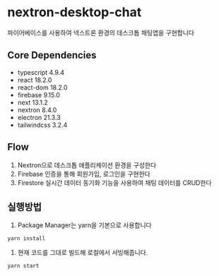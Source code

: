 # nextron-desktop-chat

파이어베이스를 사용하여 넥스트론 환경의 데스크톱 채팅앱을 구현합니다  

## Core Dependencies

- typescript 4.9.4
- react 18.2.0
- react-dom 18.2.0
- firebase 9.15.0
- next 13.1.2
- nextron 8.4.0
- electron 21.3.3
- tailwindcss 3.2.4

## Flow

1. Nextron으로 데스크톱 애플리케이션 환경을 구성한다
1. Firebase 인증을 통해 회원가입, 로그인을 구현한다
1. Firestore 실시간 데이터 동기화 기능을 사용하여 채팅 데이터를 CRUD한다


## 실행방법

1. Package Manager는 yarn을 기본으로 사용합니다

```
yarn install
```

1. 현재 코드를 그대로 빌드해 로컬에서 서빙해줍니다.

```
yarn start
```